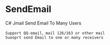 # SendEmail
C# Jmail Send Email To Many Users

    Support QQ-email、mail 126/163 or other mail
    Suooprt send Email to one or many receivers
